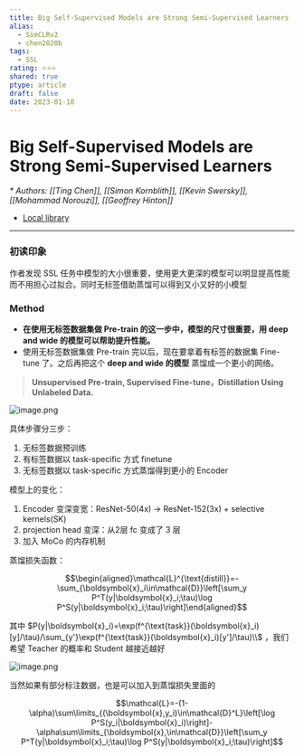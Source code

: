 ```yaml
---
title: Big Self-Supervised Models are Strong Semi-Supervised Learners
alias:
  - SimCLRv2
  - chen2020b
tags:
  - SSL
rating: ⭐⭐⭐
shared: true
ptype: article
draft: false
date: 2023-01-10
---
```



# Big Self-Supervised Models are Strong Semi-Supervised Learners
<cite>* Authors: [[Ting Chen]], [[Simon Kornblith]], [[Kevin Swersky]], [[Mohammad Norouzi]], [[Geoffrey Hinton]]</cite>


* [Local library](zotero://select/items/1_AXB6HA6H)

***

### 初读印象

作者发现 SSL 任务中模型的大小很重要，使用更大更深的模型可以明显提高性能而不用担心过拟合。同时无标签借助蒸馏可以得到又小又好的小模型

### Method

- **在使用无标签数据集做 Pre-train 的这一步中，模型的尺寸很重要，用 deep and wide 的模型可以帮助提升性能。**
- 使用无标签数据集做 Pre-train 完以后，现在要拿着有标签的数据集 Fine-tune 了。之后再把这个 **deep and wide 的模型** 蒸馏成一个更小的网络。

> **Unsupervised Pre-train, Supervised Fine-tune，Distillation Using Unlabeled Data.**


![image.png](https://markdown-imagebed.oss-cn-beijing.aliyuncs.com/imgs/202301101700520.png)

具体步骤分三步：
1. 无标签数据预训练
2. 有标签数据以 task-specific 方式 finetune
3. 无标签数据以 task-specific 方式蒸馏得到更小的 Encoder

模型上的变化：
1. Encoder 变深变宽：ResNet-50(4x) -> ResNet-152(3x) + selective kernels(SK)
2. projection head 变深：从2层 fc 变成了 3 层
3. 加入 MoCo 的内存机制

蒸馏损失函数：

$$\begin{aligned}\mathcal{L}^{\text{distill}}=-\sum_{\boldsymbol{x}_i\in\mathcal{D}}\left[\sum_y P^T(y|\boldsymbol{x}_i;\tau)\log P^S(y|\boldsymbol{x}_i;\tau)\right]\end{aligned}$$

其中 $P(y|\boldsymbol{x}_i)=\exp(f^{\text{task}}(\boldsymbol{x}_i)[y]/\tau)/\sum_{y'}\exp(f^{\text{task}}(\boldsymbol{x}_i)[y']/\tau)\\$  ，我们希望 Teacher 的概率和 Student 越接近越好

![image.png](https://markdown-imagebed.oss-cn-beijing.aliyuncs.com/imgs/202301101708382.png)

当然如果有部分标注数据，也是可以加入到蒸馏损失里面的

$$\mathcal{L}=-(1-\alpha)\sum\limits_{(\boldsymbol{x},y_i)\in\mathcal{D}^L}\left[\log P^S(y_i|\boldsymbol{x}_i)\right]-\alpha\sum\limits_{\boldsymbol{x},\in\mathcal{D}}\left[\sum_y P^T(y|\boldsymbol{x}_i;\tau)\log P^S(y|\boldsymbol{x}_i;\tau)\right]$$